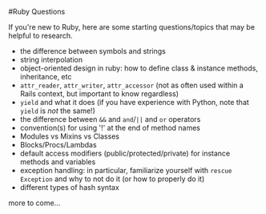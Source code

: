 #Ruby Questions

If you're new to Ruby, here are some starting questions/topics that may be helpful to research.

- the difference between symbols and strings
- string interpolation
- object-oriented design in ruby: how to define class & instance methods, inheritance, etc
- `attr_reader`, `attr_writer`, `attr_accessor` (not as often used within a Rails context, but important to know regardless)
- `yield` and what it does (if you have experience with Python, note that `yield` is *not* the same!)
- the difference between `&&` and `and`/`||` and `or` operators
- convention(s) for using '!' at the end of method names
- Modules vs Mixins vs Classes
- Blocks/Procs/Lambdas
- default access modifiers (public/protected/private) for instance methods and variables
- exception handling: in particular, familiarize yourself with `rescue Exception` and why to not do it (or how to properly do it)
- different types of hash syntax

more to come...
